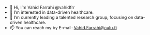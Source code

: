 - 👋 Hi, I’m Vahid Farrahi @vahidfrr
- 👀 I’m interested in data-driven healthcare. 
- 🌱 I’m currently leading a talented research group, focusing on data-driven healthcare.
- 📫 You can reach my by E-mail: Vahid.Farrahi@oulu.fi

<!---
vahidfrr/vahidfrr is a ✨ special ✨ repository because its `README.md` (this file) appears on your GitHub profile.
You can click the Preview link to take a look at your changes.
--->
